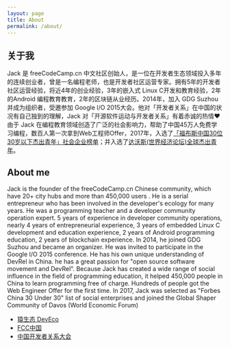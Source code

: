 ```yaml
---
layout: page
title: About
permalink: /about/
---
```


## 关于我
Jack 是 freeCodeCamp.cn 中文社区创始人，是一位在开发者生态领域投入多年的连续创业者，曾是一名编程老师，也是开发者社区运营专家。拥有5年的开发者社区运营经验，将近4年的创业经验，3年的嵌入式 Linux C开发和教育经验，2年的Android 编程教育教育，2年的区块链从业经历。2014年，加入 GDG Suzhou 并成为组织者，受邀参加 Google I/O 2015大会。他对「开发者关系」在中国的状况有自己独到的理解，Jack 对「开源软件运动与开发者关系」有着赤诚的热情❤️
由于 Jack 在编程教育领域创造了广泛的社会影响力，帮助了中国45万人免费学习编程，数百人第一次拿到Web工程师Offer，2017年，入选了[「福布斯中国30位30岁以下杰出青年」社会企业榜单](http://china.forbeschina.com/review/list/002390.shtml)；并入选了[达沃斯(世界经济论坛)全球杰出青年](https://www.globalshapers.org)。

## About me
Jack is the founder of the freeCodeCamp.cn Chinese community, which have 20+ city hubs and more than 450,000 users . He is a serial entrepreneur who has been involved in the developer's ecology for many years. He was a programming teacher and a developer community operation expert. 5 years of experience in developer community operations, nearly 4 years of entrepreneurial experience, 3 years of embedded Linux C development and education experience, 2 years of Android programming education, 2 years of blockchain experience. In 2014, he joined GDG Suzhou and became an organizer. He was invited to participate in the Google I/O 2015 conference. He has his own unique understanding of DevRel in China. he has a great passion for "open source software movement and DevRel".
Because Jack has created a wide range of social influence in the field of programming education, it helped 450,000 people in China to learn programming free of charge. Hundreds of people got the Web Engineer Offer for the first time. In 2017, Jack was selected as "Forbes China 30 Under 30" list of social enterprises and joined the Global Shaper Community of Davos (World Economic Forum)


* [猿生态 DevEco](https://deveco.io)
* [FCC中国](https://freeCodeCamp.cn)
* [中国开发者关系大会](https://DevRel.cn)
